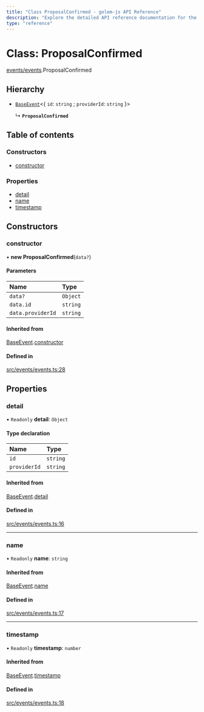 ```yaml
---
title: "Class ProposalConfirmed - golem-js API Reference"
description: "Explore the detailed API reference documentation for the Class ProposalConfirmed within the golem-js SDK for the Golem Network."
type: "reference"
---
```

# Class: ProposalConfirmed

[events/events](../modules/events_events).ProposalConfirmed

## Hierarchy

- [`BaseEvent`](events_events.BaseEvent)<{ `id`: `string` ; `providerId`: `string`  }\>

  ↳ **`ProposalConfirmed`**

## Table of contents

### Constructors

- [constructor](events_events.ProposalConfirmed#constructor)

### Properties

- [detail](events_events.ProposalConfirmed#detail)
- [name](events_events.ProposalConfirmed#name)
- [timestamp](events_events.ProposalConfirmed#timestamp)

## Constructors

### constructor

• **new ProposalConfirmed**(`data?`)

#### Parameters

| Name | Type |
| :------ | :------ |
| `data?` | `Object` |
| `data.id` | `string` |
| `data.providerId` | `string` |

#### Inherited from

[BaseEvent](events_events.BaseEvent).[constructor](events_events.BaseEvent#constructor)

#### Defined in

[src/events/events.ts:28](https://github.com/golemfactory/golem-js/blob/9a9dd80/src/events/events.ts#L28)

## Properties

### detail

• `Readonly` **detail**: `Object`

#### Type declaration

| Name | Type |
| :------ | :------ |
| `id` | `string` |
| `providerId` | `string` |

#### Inherited from

[BaseEvent](events_events.BaseEvent).[detail](events_events.BaseEvent#detail)

#### Defined in

[src/events/events.ts:16](https://github.com/golemfactory/golem-js/blob/9a9dd80/src/events/events.ts#L16)

___

### name

• `Readonly` **name**: `string`

#### Inherited from

[BaseEvent](events_events.BaseEvent).[name](events_events.BaseEvent#name)

#### Defined in

[src/events/events.ts:17](https://github.com/golemfactory/golem-js/blob/9a9dd80/src/events/events.ts#L17)

___

### timestamp

• `Readonly` **timestamp**: `number`

#### Inherited from

[BaseEvent](events_events.BaseEvent).[timestamp](events_events.BaseEvent#timestamp)

#### Defined in

[src/events/events.ts:18](https://github.com/golemfactory/golem-js/blob/9a9dd80/src/events/events.ts#L18)
